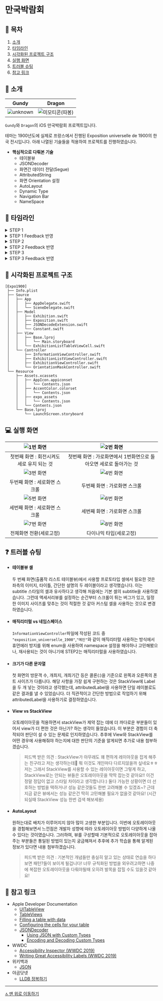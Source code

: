 # 만국박람회

## 📖 목차
1. [소개](#-소개)
2. [타임라인](#-타임라인)
3. [시각화된 프로젝트 구조](#-시각화된-프로젝트-구조)
4. [실행 화면](#-실행-화면)
5. [트러블 슈팅](#-트러블-슈팅)
6. [참고 링크](#-참고-링크)

## 🌱 소개

|Gundy|Dragon|
|:-:|:-:|
|![unknown](https://user-images.githubusercontent.com/102534252/198510047-1635662c-9d1a-46f7-9f29-9a4a27937a49.png)|![미모티콘(따봉)](https://user-images.githubusercontent.com/102534252/198509910-9474c624-f712-42c1-a577-d28a6c7a6ab3.png)|

`Gundy`와 `Dragon`의 iOS 만국박람회 프로젝트입니다.

테마는 1900년도에 실제로 프랑스에서 진행된 Exposition universelle de 1900의 한국 전시입니다.
아래 나열된 기술들을 적용하여 프로젝트를 진행하였습니다.

- **핵심적으로 다뤄본 기술**
    - 테이블뷰
    - JSONDecoder
    - 화면간 데이터 전달(Segue)
    - AttributedString
    - 화면 Orientation 설정
    - AutoLayout
    - Dynamic Type
    - Navigation Bar
    - NameSpace

## 📆 타임라인

<details>
<summary>STEP 1</summary>

221018
- Exposition
    - exposition_universelle_1900.json 파일과 매칭할 구조체 Exposition 구현
- Exhibition
    - items.json 파일과 매칭할 구조체 Exhibition 구현
- 폴더 정리
    - MVC 패턴의 시각에서 폴더 분류
</details>
<details>
<summary>STEP 1 Feedback 반영</summary>

221020
- 네이밍
    - 직관적이지 못한 네이밍 수정
- 접근제어자
    - 아직 사용하지 않는 프로퍼티들 모두 private 적용
</details>
<details>
<summary>STEP 2</summary>

221020
- InformationViewController
    - 스토리보드 상에서 기본 레이아웃 설정 및 IBOutlet 연결
    - JSONDecoder를 통해 Expoosition 타입의 인스턴스 생성
    - Exposition 인스턴스의 프로퍼티를 통해 레이블의 텍스트를 할당
    - NavigationController 임베드
    - NavigationBar hidden 처리 및 화면 전환시 hidden 해제
    - Segue를 통해 화면전환 구현
- ExhibitionListViewController
    - 스토리보드 상에서 테이블뷰와 프로토타입셀 추가하고 tableView 프로퍼티와 연결
    - JSONDecoder를 통해 [Exbibition] 타입의 인스턴스 생성
    - extension을 통해 UITabelViewDataSource 및 UITableViewDelegate 프로토콜 채택
    - 각 셀별로 기본설정을 해 주는 confogureCells 메서드 구현
    - Segue를 통해 화면전환 구현
    - 다음 화면에 넘겨줄 데이터를 위한 prepare 메서드 내부 코드 작성
- ExhibitionViewController
    - 스토리보드 상에서 기본 레이아웃 설정 및 IBOutlet 연결
    - 이전 화면에서 받아온 데이터를 통해 레이블과 이미지 및 네비게이션 타이틀 설정
    
221021
- refactoring
    - 컨벤션 통일
    - 기능이 많은 메서드 분리 및 연산 프로퍼티 작성
    - 네이밍 수정
    - 은닉화
</details>
<details>
<summary>STEP 2 Feedback 반영</summary>
    
221025
- InformationViewController
    - JSONDecoder 관련 코드 간략화
- ExhibitionListViewController
    - 테이블뷰 관련 메서드 분리
    - 메서드 네이밍 복수형 수정
    - cellIdentifier 프로퍼티 삭제
    - prepare 메서드 구현부 수정
    - JSONDecoder 관련 코드 간략화
    - 메서드 선언부 위치 수정
- ExhibitionListTableViewCell
    - cellIdentifier 프로퍼티 추가
    - initializer를 통해 cellIdentifier 할당
    - nameLabel의 text를 반환하는 연산 프로퍼티 text 추가
- ExhibitionViewController
    - 메서드 분리
- JSONDecoder + Extension
    - 데이터에셋의 name과 변환할 타입을 받아 디코딩을 수행하는 타입 메서드 decodeAsset 구현
- 기타
    - 각 타입별 프로퍼티 및 메서드 은닉화
    - 컨벤션 정리
    - namespace 역할을 하는 Constant 타입 생성
</details>
<details>
<summary>STEP 3</summary>

221026
- StoryBoard
    - 첫 번째 화면(InformationViewController) 요구사항 구현
    - 두 번째 화면(ExhibitionListViewController) 요구사항 구현
    - 세 번째 화면(ExhibitionViewController) 요구사항 구현
    - 요구사항에 맞게 화면이 보이는 위치를 디바이스 맨 아래부분까지로 제약 수정
    - 각종 레이블 및 버튼에 DynamicType 적용
- 기타
    - 최종 구현이 완료된 클래스에 final 키워드 적용
</details>
<details>
<summary>STEP 3 Feedback 반영</summary>
    
221028
- 은닉화
    - `@IBOutlet private weak var`로 컨벤션 수정
    - 프로퍼티 은닉화할 수 있도록 메서드 캡슐화
- identifier
    - 보다 구체적인 identifier를 사용하기 위해 cell의 타입 이름 "ExhibitionListTableViewCell" 사용
</details>
    
## 👀 시각화된 프로젝트 구조

```
[Expo1900]
 ├── Info.plist
 ├── Source
 │   ├── App
 │   │   ├── AppDelegate.swift
 │   │   └── SceneDelegate.swift
 │   ├── Model
 │   │   ├── Exhibition.swift
 │   │   ├── Exposition.swift
 │   │   ├── JSONDecodeExtension.swift
 │   │   └── Constant.swift
 │   ├── View
 │   │   ├── Base.lproj
 │   │   │   └── Main.storyboard
 │   │   └── ExhibitionListTableViewCell.swift
 │   └── Controller
 │       ├── InformationViewController.swift
 │       ├── ExhibitionListViewController.swift
 │       ├── ExhibitionViewController.swift
 │       └── OrientationMaskController.swift
 └── Resource
     ├── Assets.xcassets
     │   ├── AppIcon.appiconset
     │   │   └── Contents.json
     │   ├── AccentColor.colorset
     │   │   └── Contents.json
     │   ├── expo_assets
     │   │   └── Contents.json
     │   └── Contents.json
     └── Base.lproj
         └── LaunchScreen.storyboard
```

## 💻 실행 화면

|![1번 화면](https://user-images.githubusercontent.com/106914201/198513986-097c605b-d6bc-48ee-ba7f-a0d0fceafb23.gif)|![2번 화면](https://user-images.githubusercontent.com/106914201/198514023-9c825bc4-b729-40ba-b847-9b96453c72aa.gif)|
|:-:|:-:|
|첫번째 화면 : 회전시켜도 세로 유지 되는 것|첫번째 화면 : 가로화면에서 1번화면으로 돌아오면 세로로 돌아가는 것|
|![3번 화면](https://user-images.githubusercontent.com/106914201/198514574-fd32a50c-6391-4cc4-87d8-ae34bda46719.gif)|![4번 화면](https://user-images.githubusercontent.com/106914201/198515341-63685e57-676d-4b39-9630-b2417f4a735f.gif)|
|두번째 화면 : 세로화면 스크롤|두번째 화면 : 가로화면 스크롤|
|![5번 화면](https://user-images.githubusercontent.com/106914201/198515378-e3b0130d-aac4-419d-90cb-5352992e9ddb.gif)|![6번 화면](https://user-images.githubusercontent.com/106914201/198516021-46211553-0da5-4ff7-805d-d7e486c26e60.gif)|
|세번째 화면 : 세로화면 스크롤|세번째 화면 : 가로화면 스크롤|
|![7번 화면](https://user-images.githubusercontent.com/106914201/198517956-4b5a79f2-1475-496c-b552-a0b9908c682a.gif)|![8번 화면](https://user-images.githubusercontent.com/106914201/198517025-e37ade11-1a8a-466e-a7cb-9757918d4763.gif)|
|전체화면 전환(세로고정)|다이나믹 타입(세로고정)|

## ❓ 트러블 슈팅

- #### 테이블뷰 셀
    두 번째 화면(출품작 리스트 테이블뷰)에서 사용할 프로토타입 셀에서 필요한 것은 좌측의 이미지, 타이틀, 간단한 설명의 두 레이블이라고 생각했습니다. 이는 subtitle 스타일의 셀과 유사하다고 생각해 처음에는 기본 셀의 subtitle을 사용하였습니다. 그런데 액세서리뷰를 설정하는 순간부터 스크롤이 튀는 버그가 있고, 일정한 이미지 사이즈를 맞추는 것이 적절한 것 같아 커스텀 셀을 사용하는 것으로 변경하였습니다.
- #### 매직리터럴 vs 네임스페이스
    `InformationViewController`파일에 작성된 코드 중 `"exposition_universelle_1900"`,`"메인"`와 같이 매직리터럴 사용하는 방식에서 휴먼에러 방지를 위해 enum을 사용하여 namespace 설정을 해야하나 고민해봤으나, 재사용되는 것이 아니기에 STEP2는 매직리터럴을 사용하였습니다.
- #### 크기가 다른 문자열
    첫 화면의 방문객 수, 개최지, 개최기간 등은 콜론(:)을 기준으로 왼쪽과 오른쪽의 폰트 사이즈가 다릅니다. 해당 사항을 가장 쉽게 구현하는 것은 StackView에 Label을 두 개 넣는 것이라고 생각했는데, attributedLabel을 사용하면 단일 레이블로도 같은 결과를 낼 수 있었습니다. 더 직관적이고 간단한 방법으로 작업하기 위해 attributedLabel을 사용하기로 결정하였습니다.
- #### View vs StackView
    오토레이아웃을 적용하면서 stackView가 제약 잡는 데에 더 까다로운 부분들이 있어서 view가 더 편한 것은 아닌가? 하는 생각이 들었습니다. 이 부분은 경험이 더 축적되야 판단이 설 수 있는 문제로 인지하였습니다. 추후에 View와 StackView를 어떤 경우에 사용해줘야 하는지에 대한 판단의 기준을 알게되면 추가로 내용 첨부하겠습니다.
    > 피드백 받은 의견 : StackView가 아무래도 꽤 편하게 레이아웃을 잡게 해주는 친구라고 저는 생각하는데🤔 뭐 이것도 개인마다 다르지않을까 싶네요ㅎㅎ
    > 저는 그래서 StackView를 사용할 수 있는 레이아웃이면 그렇게 하고, StackView로는 안되는 뷰들은 오토레이아웃을 딱딱 잡는것 같아요!!
    > 이건 정말 정답이 없고 스타일 차이라고 생각합니다:)
    > 둘다 가능한 상황이면 더 선호하는 방법을 택하거나! 성능 같은것들도 한번 고려해볼 수 있겠죠~? 근데 지금 같은 뷰에서는 성능 같은건 딱히 고민해볼 필요가 없을것 같아요! (시간되실때 StackView 성능 한번 검색 해보세용)
- #### AutoLayout
    원하는대로 배치가 이루어지지 않아 많이 고생한 부분입니다. 이번에 오토레이아웃을 경험해보면서 느낀점은 개발자 성향에 따라 오토레이아웃 방법이 다양하게 나올 수 있다는 것이였습니다. 그러하여, 뷰를 구성할때 기본적으로 오토레이아웃을 잡아주는 부분들은 통일된 방법이 있는지 궁금해져서 추후에 추가 학습을 통해 알게된 정보가 있다면 내용 첨부하겠습니다.
    > 피드백 받은 의견 : 기본적인 개념들만 충실히 알고 있는 상태로 연습을 하다보면 패턴?들이 보이게 될겁니다! 너무 규칙화된 방법을 외우려고하면 나중에 복잡한 오토레이아웃을 다뤄야될때 오히려 발목을 잡힐 수도 있을것 같아요!
        
## 🔗 참고 링크

- Apple Developer Documentation
    - [UITableView](https://developer.apple.com/documentation/uikit/uitableview)
    - [TableViews](https://developer.apple.com/documentation/uikit/views_and_controls/table_views)
    - [Filling a table with data](https://developer.apple.com/documentation/uikit/views_and_controls/table_views/filling_a_table_with_data)
    - [Configuring the cells for your table](https://developer.apple.com/documentation/uikit/views_and_controls/table_views/configuring_the_cells_for_your_table)
    - [JSONDecoder](https://developer.apple.com/documentation/foundation/jsondecoder)
        - [Using JSON with Custom Types](https://developer.apple.com/documentation/foundation/archives_and_serialization/using_json_with_custom_types)
        - [Encoding and Decoding Custom Types](https://developer.apple.com/documentation/foundation/archives_and_serialization/encoding_and_decoding_custom_types)
- WWDC
    - [Accessibility Inspector (WWDC 2019)](https://developer.apple.com/videos/play/wwdc2019/257/)
    - [Writing Great Accessibility Labels (WWDC 2019)](https://developer.apple.com/videos/play/wwdc2019/254/)
- 위키백과
    - [JSON](https://ko.wikipedia.org/wiki/JSON)
- 야곰닷넷
    - [LLDB 정복하기](https://yagom.net/courses/start-lldb/)

---

[🔝 맨 위로 이동하기](#만국박람회)
